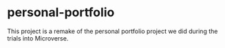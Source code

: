 # personal-portfolio
This project is a remake of the personal portfolio project we did during the trials into Microverse.

